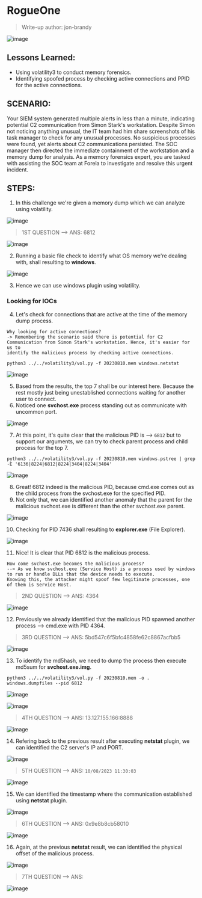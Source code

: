 # RogueOne
> Write-up author: jon-brandy

![image](https://github.com/jon-brandy/hackthebox/assets/70703371/8a7c34cc-784b-4e1c-b9d4-baf9d3433187)


## Lessons Learned:
- Using volatility3 to conduct memory forensics.
- Identifying spoofed process by checking active connections and PPID for the active connections.

## SCENARIO:

Your SIEM system generated multiple alerts in less than a minute, indicating potential C2 communication from Simon Stark's workstation. 
Despite Simon not noticing anything unusual, the IT team had him share screenshots of his task manager to check for any unusual processes. 
No suspicious processes were found, yet alerts about C2 communications persisted. The SOC manager then directed the immediate containment 
of the workstation and a memory dump for analysis. As a memory forensics expert, you are tasked with assisting the SOC team at Forela 
to investigate and resolve this urgent incident.

## STEPS:
1. In this challenge we're given a memory dump which we can analyze using volatility.

![image](https://github.com/jon-brandy/hackthebox/assets/70703371/c9bf2516-20ec-429e-9b5c-8a25f2fcad23)



> 1ST QUESTION --> ANS: 6812

![image](https://github.com/jon-brandy/hackthebox/assets/70703371/989f7f08-c3a9-499f-9f74-af9304baa108)


2. Running a basic file check to identify what OS memory we're dealing with, shall resulting to **windows**.

![image](https://github.com/jon-brandy/hackthebox/assets/70703371/7bc4e6ec-60fc-4ddb-94f5-6aff07c943d1)


3. Hence we can use windows plugin using volatility.

### Looking for IOCs

4. Let's check for connections that are active at the time of the memory dump process.

```
Why looking for active connections?
-> Remembering the scenario said there is potential for C2 Communication from Simon Stark's workstation. Hence, it's easier for us to
identify the malicious process by checking active connections.
```

```
python3 ../../volatility3/vol.py -f 20230810.mem windows.netstat
```


![image](https://github.com/jon-brandy/hackthebox/assets/70703371/4e6cee69-0a26-44fb-8670-27908155ada2)


5. Based from the results, the top 7 shall be our interest here. Because the rest mostly just being unestablished connections waiting for another user to connect.
6. Noticed one **svchost.exe** process standing out as communicate with uncommon port.

![image](https://github.com/jon-brandy/hackthebox/assets/70703371/d20263ae-6222-4cc4-9cb3-6eb1bf44e15f)


7. At this point, it's quite clear that the malicious PID is --> `6812` but to support our arguments, we can try to check parent process and child process for the top 7.

```
python3 ../../volatility3/vol.py -f 20230810.mem windows.pstree | grep -E '6136|8224|6812|8224|3404|8224|3404'
```

![image](https://github.com/jon-brandy/hackthebox/assets/70703371/210ce734-7772-481e-8530-36517cfcbb87)


8. Great! 6812 indeed is the malicious PID, because cmd.exe comes out as the child process from the svchost.exe for the specified PID.
9. Not only that, we can identified another anomaly that the parent for the malicious svchost.exe is different than the other svchost.exe parent.

![image](https://github.com/jon-brandy/hackthebox/assets/70703371/6f4b109a-cb2f-49ed-a8c7-899593a1cbbf)


10. Checking for PID 7436 shall resulting to **explorer.exe** (File Explorer).

![image](https://github.com/jon-brandy/hackthebox/assets/70703371/70e71aa4-24c8-4885-bfa8-ab0f3cd4aed9)


11. Nice! It is clear that PID 6812 is the malicious process.

```
How come svchost.exe becomes the malicious process?
--> As we know svchost.exe (Service Host) is a process used by windows to run or handle DLLs that the device needs to execute.
Knowing this, the attacker might spoof few legitimate processes, one of them is Service Host. 
```


> 2ND QUESTION --> ANS: 4364

![image](https://github.com/jon-brandy/hackthebox/assets/70703371/78eb4957-6a6e-4e01-83c5-52ce7faf7f90)


12. Previously we already identified that the malicious PID spawned another process --> cmd.exe with PID 4364.


> 3RD QUESTION --> ANS: 5bd547c6f5bfc4858fe62c8867acfbb5

![image](https://github.com/jon-brandy/hackthebox/assets/70703371/a46b2bd6-153c-4281-94b4-16ce0a8f128d)


13. To identify the md5hash, we need to dump the process then execute md5sum for **svchost.exe.img**.

```
python3 ../../volatility3/vol.py -f 20230810.mem -o . windows.dumpfiles --pid 6812
```

![image](https://github.com/jon-brandy/hackthebox/assets/70703371/830449cd-dcdc-4db3-8e1f-2ea8f75bcb0c)


![image](https://github.com/jon-brandy/hackthebox/assets/70703371/6c5f46c9-9fc1-4c31-9218-7bd5697d5f86)



> 4TH QUESTION --> ANS: 13.127.155.166:8888

![image](https://github.com/jon-brandy/hackthebox/assets/70703371/59721088-9c05-4618-919a-b7e727afdee4)


14. Refering back to the previous result after executing **netstat** plugin, we can identified the C2 server's IP and PORT.

![image](https://github.com/jon-brandy/hackthebox/assets/70703371/6bd94045-39e7-48eb-be10-ebabaed4e9f5)


> 5TH QUESTION --> ANS: `10/08/2023 11:30:03`

![image](https://github.com/jon-brandy/hackthebox/assets/70703371/535cab90-f0d1-4ace-93f3-b767bac4c701)


15. We can identified the timestamp where the communication established using **netstat** plugin.

![image](https://github.com/jon-brandy/hackthebox/assets/70703371/7dbc465c-d8a0-4306-8c22-35bbf632b179)


> 6TH QUESTION --> ANS: 0x9e8b8cb58010

![image](https://github.com/jon-brandy/hackthebox/assets/70703371/49f0b387-c048-40f2-88a3-23b2ab8c4e44)


16. Again, at the previous **netstat** result, we can identified the physical offset of the malicious process.

![image](https://github.com/jon-brandy/hackthebox/assets/70703371/e29f0635-8373-4c8f-9bfc-eeb65f23c9c6)



> 7TH QUESTION --> ANS:

![image](https://github.com/jon-brandy/hackthebox/assets/70703371/baf4d3cd-0517-43f9-a0e7-7d8c6416d516)

